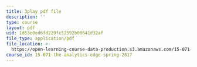 ```yaml
---
title: 3play pdf file
description: ''
type: course
layout: pdf
uid: 1d53e0ed6fd229fc52592b00641d32af
file_type: application/pdf
file_location: >-
  https://open-learning-course-data-production.s3.amazonaws.com/15-071-the-analytics-edge-spring-2017/1d53e0ed6fd229fc52592b00641d32af_WTuwV-rWxUc.pdf
course_id: 15-071-the-analytics-edge-spring-2017
---
```

